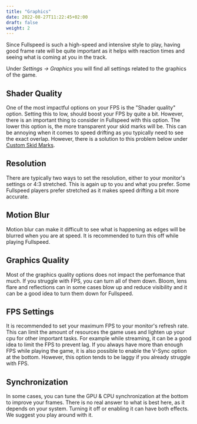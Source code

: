 ```yaml
---
title: "Graphics"
date: 2022-08-27T11:22:45+02:00
draft: false
weight: 2
---
```


Since Fullspeed is such a high-speed and intensive style to play, having good frame rate will be quite important as it helps with reaction times and seeing what is coming at you in the track.

Under *Settings -> Graphics* you will find all settings related to the graphics of the game.

## Shader Quality
One of the most impactful options on your FPS is the "Shader quality" option. Setting this to low, should boost your FPS by quite a bit. However, there is an important thing to consider in Fullspeed with this option. The lower this option is, the more transparent your skid marks will be. This can be annoying when it comes to speed drifting as you typically need to see the exact overlap. However, there is a solution to this problem below under [Custom Skid Marks](#custom-skid-marks).

## Resolution
There are typically two ways to set the resolution, either to your monitor's settings or 4:3 stretched. This is again up to you and what you prefer. Some Fullspeed players prefer stretched as it makes speed drifting a bit more accurate.

## Motion Blur
Motion blur can make it difficult to see what is happening as edges will be blurred when you are at speed. It is recommended to turn this off while playing Fullspeed.

## Graphics Quality
Most of the graphics quality options does not impact the perfomance that much. If you struggle with FPS, you can turn all of them down. Bloom, lens flare and reflections can in some cases blow up and reduce visibility and it can be a good idea to turn them down for Fullspeed.

## FPS Settings
It is recommended to set your maximum FPS to your monitor's refresh rate. This can limit the amount of resources the game uses and lighten up your cpu for other important tasks. For example while streaming, it can be a good idea to limit the FPS to prevent lag. If you always have more than enough FPS while playing the game, it is also possible to enable the V-Sync option at the bottom. However, this option tends to be laggy if you already struggle with FPS.

## Synchronization
In some cases, you can tune the GPU & CPU synchronization at the bottom to improve your frames. There is no real answer to what is best here, as it depends on your system. Turning it off or enabling it can have both effects. We suggest you play around with it.
